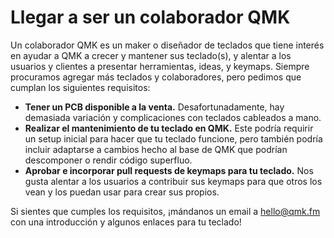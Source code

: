 # Llegar a ser un colaborador QMK

Un colaborador QMK es un maker o diseñador de teclados que tiene interés en ayudar a QMK a crecer y mantener sus teclado(s), y alentar a los usuarios y clientes a presentar herramientas, ideas, y keymaps. Siempre procuramos agregar más teclados y colaboradores, pero pedimos que cumplan los siguientes requisitos:

* **Tener un PCB disponible a la venta.** Desafortunadamente, hay demasiada variación y complicaciones con teclados cableados a mano.
* **Realizar el mantenimiento de tu teclado en QMK.** Este podría requirir un setup inicial para hacer que tu teclado funcione, pero también podría incluir adaptarse a cambios hecho al base de QMK que podrían descomponer o rendir código superfluo.
* **Aprobar e incorporar pull requests de keymaps para tu teclado.** Nos gusta alentar a los usuarios a contribuir sus keymaps para que otros los vean y los puedan usar para crear sus propios.

Si sientes que cumples los requisitos, ¡mándanos un email a hello@qmk.fm con una introducción y algunos enlaces para tu teclado!

